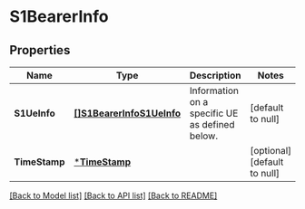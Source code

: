 # S1BearerInfo

## Properties
Name | Type | Description | Notes
------------ | ------------- | ------------- | -------------
**S1UeInfo** | [**[]S1BearerInfoS1UeInfo**](S1BearerInfo_s1UeInfo.md) | Information on a specific UE as defined below. | [default to null]
**TimeStamp** | [***TimeStamp**](TimeStamp.md) |  | [optional] [default to null]

[[Back to Model list]](../README.md#documentation-for-models) [[Back to API list]](../README.md#documentation-for-api-endpoints) [[Back to README]](../README.md)

